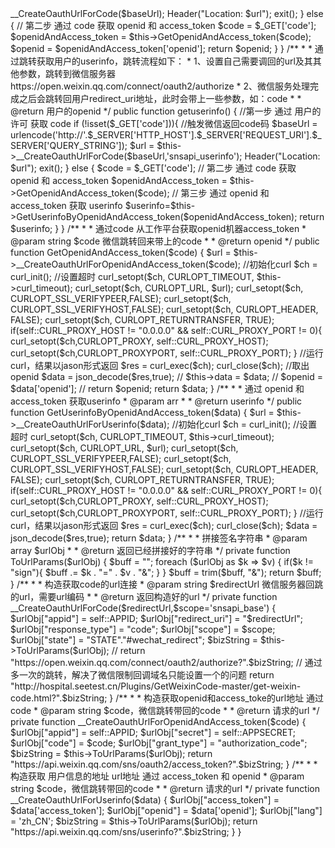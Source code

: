 <?php
namespace Xysclass;
class getweixininfo
{
	//=======【基本信息设置】=====================================
	//
	const APPID = 'wxc6fbe6a4611c9c19';
	const APPSECRET = '916cbc2d257ab7881bf3f71f30db1c3e';
	
	//=======【curl代理设置】===================================
	/**
	 * TODO：这里设置代理机器，只有需要代理的时候才设置，不需要代理，请设置为0.0.0.0和0
	 * 本例程通过curl使用HTTP POST方法，此处可修改代理服务器，
	 * 默认CURL_PROXY_HOST=0.0.0.0和CURL_PROXY_PORT=0，此时不开启代理（如有需要才设置）
	 * @var unknown_type
	 */
	const CURL_PROXY_HOST = "0.0.0.0";//"10.152.18.220";
	const CURL_PROXY_PORT = 0;//8080;
	
	//=======【基本信息设置】===================================== end

	/**
	 * 
	 * 通过跳转获取用户的openid，跳转流程如下：
	 * 1、设置自己需要调回的url及其其他参数，跳转到微信服务器https://open.weixin.qq.com/connect/oauth2/authorize
	 * 2、微信服务处理完成之后会跳转回用户redirect_uri地址，此时会带上一些参数，如：code
	 * 
	 * @return 用户的openid
	 */
	public function getopenid()
	{
		//第一步 通过 用户的许可 获取 code
		if (!isset($_GET['code'])){
			//触发微信返回code码
			$baseUrl = urlencode('http://'.$_SERVER['HTTP_HOST'].$_SERVER['REQUEST_URI'].$_SERVER['QUERY_STRING']);
			$url = $this->__CreateOauthUrlForCode($baseUrl);
			Header("Location: $url");
			exit();
		} else {
		    // 第二步 通过 code 获取 openid 和 access_token
		    $code = $_GET['code'];
			$openidAndAccess_token = $this->GetOpenidAndAccess_token($code);

			$openid = $openidAndAccess_token['openid'];
			return $openid;
		}
	}

	/**
	 * 
	 * 通过跳转获取用户的userinfo，跳转流程如下：
	 * 1、设置自己需要调回的url及其其他参数，跳转到微信服务器https://open.weixin.qq.com/connect/oauth2/authorize
	 * 2、微信服务处理完成之后会跳转回用户redirect_uri地址，此时会带上一些参数，如：code
	 * 
	 * @return 用户的openid
	 */

	public function getuserinfo()
	{
		//第一步 通过 用户的许可 获取 code
		if (!isset($_GET['code'])){
			//触发微信返回code码
			$baseUrl = urlencode('http://'.$_SERVER['HTTP_HOST'].$_SERVER['REQUEST_URI'].$_SERVER['QUERY_STRING']);
			$url = $this->__CreateOauthUrlForCode($baseUrl,'snsapi_userinfo');
			Header("Location: $url");
			exit();
		} else {
		    $code = $_GET['code'];

		    // 第二步 通过 code 获取 openid 和 access_token
			$openidAndAccess_token = $this->GetOpenidAndAccess_token($code);
			
			// 第三步 通过 openid 和 access_token 获取 userinfo
			$userinfo=$this->GetUserinfoByOpenidAndAccess_token($openidAndAccess_token);

			return $userinfo;
		}
	}


	/**
	 * 
	 * 通过code 从工作平台获取openid机器access_token
	 * @param string $code 微信跳转回来带上的code
	 * 
	 * @return openid
	 */
	public function GetOpenidAndAccess_token($code)
	{
		$url = $this->__CreateOauthUrlForOpenidAndAccess_token($code);
		//初始化curl
		$ch = curl_init();
		//设置超时
		curl_setopt($ch, CURLOPT_TIMEOUT, $this->curl_timeout);
		curl_setopt($ch, CURLOPT_URL, $url);
		curl_setopt($ch, CURLOPT_SSL_VERIFYPEER,FALSE);
		curl_setopt($ch, CURLOPT_SSL_VERIFYHOST,FALSE);
		curl_setopt($ch, CURLOPT_HEADER, FALSE);
		curl_setopt($ch, CURLOPT_RETURNTRANSFER, TRUE);
		if(self::CURL_PROXY_HOST != "0.0.0.0" 
			&& self::CURL_PROXY_PORT != 0){
			curl_setopt($ch,CURLOPT_PROXY, self::CURL_PROXY_HOST);
			curl_setopt($ch,CURLOPT_PROXYPORT, self::CURL_PROXY_PORT);
		}
		//运行curl，结果以jason形式返回
		$res = curl_exec($ch);
		curl_close($ch);
		//取出openid
		$data = json_decode($res,true);
		// $this->data = $data;
		// $openid = $data['openid'];
		// return $openid;
		return $data;
	}


	/**
	 * 
	 * 通过 openid 和 access_token 获取userinfo
	 * @param arr
	 * 
	 * @return userinfo
	 */
	public function GetUserinfoByOpenidAndAccess_token($data)
	{
		$url = $this->__CreateOauthUrlForUserinfo($data);
		//初始化curl
		$ch = curl_init();
		//设置超时
		curl_setopt($ch, CURLOPT_TIMEOUT, $this->curl_timeout);
		curl_setopt($ch, CURLOPT_URL, $url);
		curl_setopt($ch, CURLOPT_SSL_VERIFYPEER,FALSE);
		curl_setopt($ch, CURLOPT_SSL_VERIFYHOST,FALSE);
		curl_setopt($ch, CURLOPT_HEADER, FALSE);
		curl_setopt($ch, CURLOPT_RETURNTRANSFER, TRUE);
		if(self::CURL_PROXY_HOST != "0.0.0.0" 
			&& self::CURL_PROXY_PORT != 0){
			curl_setopt($ch,CURLOPT_PROXY, self::CURL_PROXY_HOST);
			curl_setopt($ch,CURLOPT_PROXYPORT, self::CURL_PROXY_PORT);
		}
		//运行curl，结果以jason形式返回
		$res = curl_exec($ch);
		curl_close($ch);
		$data = json_decode($res,true);
		return $data;
	}

	


	/**
	 * 
	 * 拼接签名字符串
	 * @param array $urlObj
	 * 
	 * @return 返回已经拼接好的字符串
	 */
	private function ToUrlParams($urlObj)
	{
		$buff = "";
		foreach ($urlObj as $k => $v)
		{
			if($k != "sign"){
				$buff .= $k . "=" . $v . "&";
			}
		}
		
		$buff = trim($buff, "&");
		return $buff;
	}

	/**
	 * 
	 * 构造获取code的url连接
	 * @param string $redirectUrl 微信服务器回跳的url，需要url编码
	 * 
	 * @return 返回构造好的url
	 */
	private function __CreateOauthUrlForCode($redirectUrl,$scope='snsapi_base')
	{
		$urlObj["appid"] = self::APPID;
		$urlObj["redirect_uri"] = "$redirectUrl";
		$urlObj["response_type"] = "code";
		$urlObj["scope"] = $scope;
		$urlObj["state"] = "STATE"."#wechat_redirect";
		$bizString = $this->ToUrlParams($urlObj);

		
		// return "https://open.weixin.qq.com/connect/oauth2/authorize?".$bizString;

		// 通过多一次的跳转，解决了微信限制回调域名只能设置一个的问题
		return "http://hospital.seetest.cn/Plugins/GetWeixinCode-master/get-weixin-code.html?".$bizString;
	}

	/**
	 * 
	 * 构造获取openid和access_toke的url地址 通过code
	 * @param string $code，微信跳转带回的code
	 * 
	 * @return 请求的url
	 */
	private function __CreateOauthUrlForOpenidAndAccess_token($code)
	{
		$urlObj["appid"] = self::APPID;
		$urlObj["secret"] = self::APPSECRET;
		$urlObj["code"] = $code;
		$urlObj["grant_type"] = "authorization_code";
		$bizString = $this->ToUrlParams($urlObj);
		return "https://api.weixin.qq.com/sns/oauth2/access_token?".$bizString;
	}

	/**
	 * 
	 * 构造获取 用户信息的地址 url地址 通过 access_token 和 openid
	 * @param string $code，微信跳转带回的code
	 * 
	 * @return 请求的url
	 */
	private function __CreateOauthUrlForUserinfo($data)
	{
		$urlObj["access_token"] = $data['access_token'];
		$urlObj["openid"] = $data['openid'];
		$urlObj["lang"] = 'zh_CN';

		$bizString = $this->ToUrlParams($urlObj);
		return "https://api.weixin.qq.com/sns/userinfo?".$bizString;
	}

}

